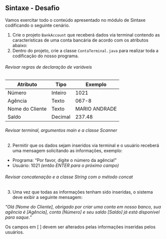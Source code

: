 ## Sintaxe - Desafio

Vamos exercitar todo o conteúdo apresentado no módulo de Sintaxe codificando o seguinte cenário.

1. Crie o projeto `BankAccount` que receberá dados via terminal contendo as características de uma conta bancária de acordo com os atributos abaixo:
2. Dentro do projeto, crie a classe `ContaTerminal.java` para realizar toda a codificação do nosso programa.

###### Revisar regras de declaração de variáveis

| Atributo | Tipo | Exemplo   
| --------- | ---------| ------- 
| Número | Inteiro | 1021 
| Agência | Texto | 067-8
| Nome do Cliente | Texto | MARIO ANDRADE
| Saldo | Decimal | 237.48

###### Revisar terminal, argumentos main e a classe Scanner
2. Permitir que os dados sejam inseridos via terminal e o usuário receberá uma mensagem solicitando as informações, exemplo:

* Programa: “Por favor, digite o número da agência!”
* Usuário: 1021 *(então ENTER para o próximo campo)*

###### Revisar concatenação e a classe String com o método concat

3. Uma vez que todas as informações tenham sido inseridas, o sistema deve exibir a seguinte mensagem:

*"Olá [Nome do Cliente], obrigado por criar uma conta em nosso banco, sua agência é [Agência], conta [Número] e seu saldo [Saldo] já está disponível para saque.”*

Os campos em [ ] devem ser alterados pelas informações inseridas pelos usuários.

